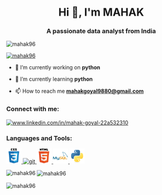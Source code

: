 <h1 align="center">Hi 👋, I'm MAHAK</h1>
<h3 align="center">A passionate data analyst from India</h3>

<p align="left"> <img src="https://komarev.com/ghpvc/?username=mahak96&label=Profile%20views&color=0e75b6&style=flat" alt="mahak96" /> </p>

<p align="left"> <a href="https://github.com/ryo-ma/github-profile-trophy"><img src="https://github-profile-trophy.vercel.app/?username=mahak96" alt="mahak96" /></a> </p>

- 🔭 I’m currently working on **python**

- 🌱 I’m currently learning **python**

- 📫 How to reach me **mahakgoyal9880@gmail.com**

<h3 align="left">Connect with me:</h3>
<p align="left">
<a href="https://linkedin.com/in/www.linkedin.com/in/mahak-goyal-22a532310" target="blank"><img align="center" src="https://raw.githubusercontent.com/rahuldkjain/github-profile-readme-generator/master/src/images/icons/Social/linked-in-alt.svg" alt="www.linkedin.com/in/mahak-goyal-22a532310" height="30" width="40" /></a>
</p>

<h3 align="left">Languages and Tools:</h3>
<p align="left"> <a href="https://www.w3schools.com/css/" target="_blank" rel="noreferrer"> <img src="https://raw.githubusercontent.com/devicons/devicon/master/icons/css3/css3-original-wordmark.svg" alt="css3" width="40" height="40"/> </a> <a href="https://git-scm.com/" target="_blank" rel="noreferrer"> <img src="https://www.vectorlogo.zone/logos/git-scm/git-scm-icon.svg" alt="git" width="40" height="40"/> </a> <a href="https://www.w3.org/html/" target="_blank" rel="noreferrer"> <img src="https://raw.githubusercontent.com/devicons/devicon/master/icons/html5/html5-original-wordmark.svg" alt="html5" width="40" height="40"/> </a> <a href="https://www.mysql.com/" target="_blank" rel="noreferrer"> <img src="https://raw.githubusercontent.com/devicons/devicon/master/icons/mysql/mysql-original-wordmark.svg" alt="mysql" width="40" height="40"/> </a> <a href="https://www.python.org" target="_blank" rel="noreferrer"> <img src="https://raw.githubusercontent.com/devicons/devicon/master/icons/python/python-original.svg" alt="python" width="40" height="40"/> </a> </p>

<p><img align="left" src="https://github-readme-stats.vercel.app/api/top-langs?username=mahak96&show_icons=true&locale=en&layout=compact" alt="mahak96" /></p>

<p>&nbsp;<img align="center" src="https://github-readme-stats.vercel.app/api?username=mahak96&show_icons=true&locale=en" alt="mahak96" /></p>

<p><img align="center" src="https://github-readme-streak-stats.herokuapp.com/?user=mahak96&" alt="mahak96" /></p>
